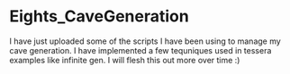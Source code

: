 # Eights_CaveGeneration

I have just uploaded some of the scripts I have been using to manage my cave generation. I have implemented a few tequniques used in tessera examples like infinite gen. I will flesh this out more over time :)
